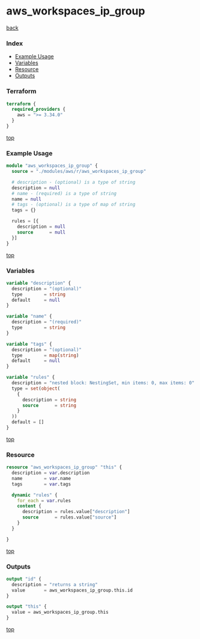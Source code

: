 # aws_workspaces_ip_group

[back](../aws.md)

### Index

- [Example Usage](#example-usage)
- [Variables](#variables)
- [Resource](#resource)
- [Outputs](#outputs)

### Terraform

```terraform
terraform {
  required_providers {
    aws = ">= 3.34.0"
  }
}
```

[top](#index)

### Example Usage

```terraform
module "aws_workspaces_ip_group" {
  source = "./modules/aws/r/aws_workspaces_ip_group"

  # description - (optional) is a type of string
  description = null
  # name - (required) is a type of string
  name = null
  # tags - (optional) is a type of map of string
  tags = {}

  rules = [{
    description = null
    source      = null
  }]
}
```

[top](#index)

### Variables

```terraform
variable "description" {
  description = "(optional)"
  type        = string
  default     = null
}

variable "name" {
  description = "(required)"
  type        = string
}

variable "tags" {
  description = "(optional)"
  type        = map(string)
  default     = null
}

variable "rules" {
  description = "nested block: NestingSet, min items: 0, max items: 0"
  type = set(object(
    {
      description = string
      source      = string
    }
  ))
  default = []
}
```

[top](#index)

### Resource

```terraform
resource "aws_workspaces_ip_group" "this" {
  description = var.description
  name        = var.name
  tags        = var.tags

  dynamic "rules" {
    for_each = var.rules
    content {
      description = rules.value["description"]
      source      = rules.value["source"]
    }
  }

}
```

[top](#index)

### Outputs

```terraform
output "id" {
  description = "returns a string"
  value       = aws_workspaces_ip_group.this.id
}

output "this" {
  value = aws_workspaces_ip_group.this
}
```

[top](#index)